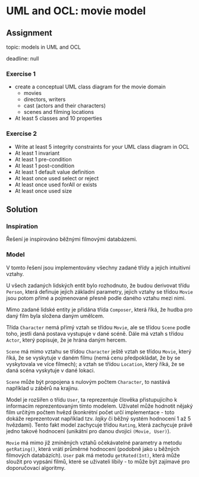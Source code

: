 # UML and OCL: movie model

## Assignment

topic: models in UML and OCL

deadline: null

### Exercise 1

- create a conceptual UML class diagram for the movie domain
  - movies
  - directors, writers
  - cast (actors and their characters)
  - scenes and filming locations
- At least 5 classes and 10 properties

### Exercise 2

- Write at least 5 integrity constraints for your UML class diagram in OCL
- At least 1 invariant
- At least 1 pre-condition
- At least 1 post-condition
- At least 1 default value definition
- At least once used select or reject
- At least once used forAll or exists
- At least once used size

## Solution

### Inspiration

Řešení je inspirováno běžnými filmovými databázemi.

### Model

V tomto řešení jsou implementovány všechny zadané třídy a jejich intuitivní vztahy.

U všech zadaných lidských entit bylo rozhodnuto, že budou derivovat třídu `Person`, která definuje jejich základní parametry, jejich vztahy se třídou `Movie` jsou potom přímé a pojmenované přesně podle daného vztahu mezi nimi.

Mimo zadané lidské entity je přidána třída `Composer`, která říká, že hudba pro daný film byla složena daným umělcem.

Třída `Character` nemá přímý vztah se třídou `Movie`, ale se třídou `Scene` podle toho, jestli daná postava vystupuje v dané scéně. Dále má vztah s třídou `Actor`, který popisuje, že je hrána daným hercem.

`Scene` má mimo vztahu se třídou `Character` ještě vztah se třídou `Movie`, který říká, že se vyskytuje v daném filmu (nemá cenu předpokládat, že by se vyskytovala ve více filmech); a vztah se třídou `Location`, který říká, že se daná scéna vyskytuje v dané lokaci.

`Scene` může být propojena s nulovým počtem `Character`, to nastává například u záběrů na krajinu.

Model je rozšířen o třídu `User`, ta reprezentuje člověka přistupujícího k informacím reprezentovaným tímto modelem. Uživatel může hodnotit nějaký film určitým počtem hvězd (konkrétní počet určí implementace - toto dokáže reprezentovat například tzv. *lajky* či běžný systém hodnocení 1 až 5 hvězdami). Tento fakt model zachycuje třídou `Rating`, která zachycuje právě jedno takové hodnocení (unikátní pro danou dvojici `(Movie, User)`).

`Movie` má mimo již zmíněných vztahů očekávatelné parametry a metodu `getRating()`, která vrátí průměrné hodnocení (podobně jako u běžných filmových databázích). `User` pak má metodu `getRated(Int)`, která může sloužit pro vypsání filmů, které se uživateli líbily - to může být zajímavé pro doporučovací algoritmy.
